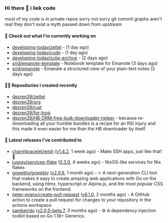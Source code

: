 ### Hi there 👋 i liek code
most of my code is in private repos sorry not sorry git commit graphs aren't real they don't exist a myth passed down from upstream

#### 👷 Check out what I'm currently working on

- [developing-today/zettel](https://github.com/developing-today/zettel) -  (1 day ago)
- [developing-today/code](https://github.com/developing-today/code) -  (1 day ago)
- [developing-today/zulip-archive](https://github.com/developing-today/zulip-archive) -  (2 days ago)
- [srid/emanote-template](https://github.com/srid/emanote-template) - Notebook template for Emanote (3 days ago)
- [srid/emanote](https://github.com/srid/emanote) - Emanate a structured view of your plain-text notes (3 days ago)

#### 👨‍💻 Repositories I created recently

- [dezren39/zettel](https://github.com/dezren39/zettel)
- [dezren39/org](https://github.com/dezren39/org)
- [dezren39/rust](https://github.com/dezren39/rust)
- [dezren39/for-loop](https://github.com/dezren39/for-loop)
- [dezren39/HB-DRM-free-bulk-downloader-helper](https://github.com/dezren39/HB-DRM-free-bulk-downloader-helper) - because re-downloading all your humble bundles is a recipe for an RSI injury and this made it even easier for me than the HB downloader by itself.

#### 🚀 Latest releases I've contributed to

- [charmbracelet/wish](https://github.com/charmbracelet/wish) ([v1.4.2](https://github.com/charmbracelet/wish/releases/tag/v1.4.2), 1 week ago) - Make SSH apps, just like that! 💫
- [juspay/services-flake](https://github.com/juspay/services-flake) ([0.3.0](https://github.com/juspay/services-flake/releases/tag/0.3.0), 4 weeks ago) - NixOS-like services for Nix flakes
- [gowebly/gowebly](https://github.com/gowebly/gowebly) ([v2.6.6](https://github.com/gowebly/gowebly/releases/tag/v2.6.6), 1 month ago) - 🔥 A next-generation CLI tool that makes it easy to create amazing web applications with Go on the backend, using htmx, hyperscript or Alpine.js, and the most popular CSS frameworks on the frontend.
- [peter-evans/create-pull-request](https://github.com/peter-evans/create-pull-request) ([v6.1.0](https://github.com/peter-evans/create-pull-request/releases/tag/v6.1.0), 2 months ago) - A GitHub action to create a pull request for changes to your repository in the actions workspace
- [samber/do](https://github.com/samber/do) ([v2.0.0-beta.7](https://github.com/samber/do/releases/tag/v2.0.0-beta.7), 3 months ago) - ⚙️  A dependency injection toolkit based on Go 1.18&#43; Generics.
